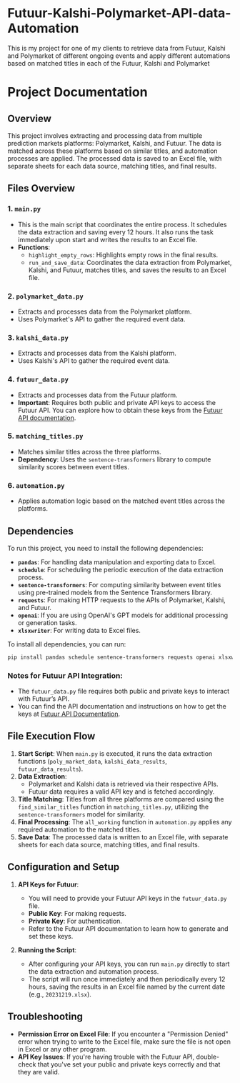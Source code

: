 # Futuur-Kalshi-Polymarket-API-data-Automation

This is my project for one of my clients to retrieve data from Futuur, Kalshi and Polymarket of different ongoing events and apply different automations based on matched titles in each of the Futuur, Kalshi and Polymarket


# Project Documentation

## Overview

This project involves extracting and processing data from multiple prediction markets platforms: Polymarket, Kalshi, and Futuur. The data is matched across these platforms based on similar titles, and automation processes are applied. The processed data is saved to an Excel file, with separate sheets for each data source, matching titles, and final results.

## Files Overview

### 1. **`main.py`**
   - This is the main script that coordinates the entire process. It schedules the data extraction and saving every 12 hours. It also runs the task immediately upon start and writes the results to an Excel file.
   - **Functions**:
     - `highlight_empty_rows`: Highlights empty rows in the final results.
     - `run_and_save_data`: Coordinates the data extraction from Polymarket, Kalshi, and Futuur, matches titles, and saves the results to an Excel file.
   
### 2. **`polymarket_data.py`**
   - Extracts and processes data from the Polymarket platform.
   - Uses Polymarket's API to gather the required event data.
   
### 3. **`kalshi_data.py`**
   - Extracts and processes data from the Kalshi platform.
   - Uses Kalshi's API to gather the required event data.
   
### 4. **`futuur_data.py`**
   - Extracts and processes data from the Futuur platform.
   - **Important**: Requires both public and private API keys to access the Futuur API. You can explore how to obtain these keys from the [Futuur API documentation](https://api.futuur.com/docs/).

### 5. **`matching_titles.py`**
   - Matches similar titles across the three platforms.
   - **Dependency**: Uses the `sentence-transformers` library to compute similarity scores between event titles.

### 6. **`automation.py`**
   - Applies automation logic based on the matched event titles across the platforms.
   
## Dependencies

To run this project, you need to install the following dependencies:

- **`pandas`**: For handling data manipulation and exporting data to Excel.
- **`schedule`**: For scheduling the periodic execution of the data extraction process.
- **`sentence-transformers`**: For computing similarity between event titles using pre-trained models from the Sentence Transformers library.
- **`requests`**: For making HTTP requests to the APIs of Polymarket, Kalshi, and Futuur.
- **`openai`**: If you are using OpenAI's GPT models for additional processing or generation tasks.
- **`xlsxwriter`**: For writing data to Excel files.

To install all dependencies, you can run:

```bash
pip install pandas schedule sentence-transformers requests openai xlsxwriter
```

### Notes for Futuur API Integration:
- The `futuur_data.py` file requires both public and private keys to interact with Futuur’s API.
- You can find the API documentation and instructions on how to get the keys at [Futuur API Documentation](https://api.futuur.com/docs/).

## File Execution Flow

1. **Start Script**: When `main.py` is executed, it runs the data extraction functions (`poly_market_data`, `kalshi_data_results`, `futuur_data_results`).
2. **Data Extraction**: 
   - Polymarket and Kalshi data is retrieved via their respective APIs.
   - Futuur data requires a valid API key and is fetched accordingly.
3. **Title Matching**: Titles from all three platforms are compared using the `find_similar_titles` function in `matching_titles.py`, utilizing the `sentence-transformers` model for similarity.
4. **Final Processing**: The `all_working` function in `automation.py` applies any required automation to the matched titles.
5. **Save Data**: The processed data is written to an Excel file, with separate sheets for each data source, matching titles, and final results.

## Configuration and Setup

1. **API Keys for Futuur**:
   - You will need to provide your Futuur API keys in the `futuur_data.py` file.
   - **Public Key**: For making requests.
   - **Private Key**: For authentication.
   - Refer to the Futuur API documentation to learn how to generate and set these keys.
   
2. **Running the Script**:
   - After configuring your API keys, you can run `main.py` directly to start the data extraction and automation process.
   - The script will run once immediately and then periodically every 12 hours, saving the results in an Excel file named by the current date (e.g., `20231219.xlsx`).

## Troubleshooting

- **Permission Error on Excel File**: If you encounter a "Permission Denied" error when trying to write to the Excel file, make sure the file is not open in Excel or any other program.
- **API Key Issues**: If you're having trouble with the Futuur API, double-check that you've set your public and private keys correctly and that they are valid.
```

